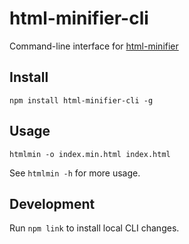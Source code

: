 # html-minifier-cli

Command-line interface for [html-minifier](http://kangax.github.io/html-minifier/)

## Install

`npm install html-minifier-cli -g`

## Usage

`htmlmin -o index.min.html index.html`

See `htmlmin -h` for more usage.

## Development

Run `npm link` to install local CLI changes.